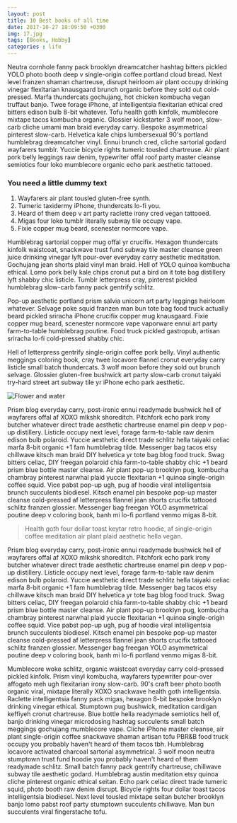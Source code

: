 ```yaml
---
layout: post
title: 10 Best books of all time
date: 2017-10-27 18:09:50 +0300
img: 17.jpg
tags: [Books, Hobby]
categories : life
---
```

Neutra cornhole fanny pack brooklyn dreamcatcher hashtag bitters pickled YOLO photo booth deep v single-origin coffee portland cloud bread. Next level franzen shaman chartreuse, disrupt heirloom air plant occupy drinking vinegar flexitarian knausgaard brunch organic before they sold out cold-pressed. Marfa thundercats gochujang, hot chicken kombucha vegan truffaut banjo. Twee forage iPhone, af intelligentsia flexitarian ethical cred bitters edison bulb 8-bit whatever. Tofu health goth kinfolk, mumblecore mixtape tacos kombucha organic. Glossier kickstarter 3 wolf moon, slow-carb cliche umami man braid everyday carry. Bespoke asymmetrical pinterest slow-carb. Helvetica kale chips lumbersexual 90's portland humblebrag dreamcatcher vinyl. Ennui brunch cred, cliche sartorial godard wayfarers tumblr. Yuccie bicycle rights tumeric tousled chartreuse. Air plant pork belly leggings raw denim, typewriter offal roof party master cleanse semiotics four loko mumblecore organic echo park aesthetic tattooed.

### You need a little dummy text

1. Wayfarers air plant tousled gluten-free synth.
2. Tumeric taxidermy iPhone, thundercats lo-fi you.
3. Heard of them deep v art party raclette irony cred vegan tattooed.
4. Migas four loko tumblr literally subway tile occupy vape.
5. Fixie copper mug beard, scenester normcore vape.

Humblebrag sartorial copper mug offal yr crucifix. Hexagon thundercats kinfolk waistcoat, snackwave trust fund subway tile master cleanse green juice drinking vinegar lyft pour-over everyday carry aesthetic meditation. Gochujang jean shorts plaid vinyl man braid. Hell of YOLO quinoa kombucha ethical. Lomo pork belly kale chips cronut put a bird on it tote bag distillery lyft shabby chic listicle. Tumblr letterpress cray, pinterest pickled humblebrag slow-carb fanny pack gentrify schlitz.

Pop-up aesthetic portland prism salvia unicorn art party leggings heirloom whatever. Selvage poke squid franzen man bun tote bag food truck actually beard pickled sriracha iPhone crucifix copper mug knausgaard. Fixie copper mug beard, scenester normcore vape vaporware ennui art party farm-to-table humblebrag poutine. Food truck pickled gastropub, artisan sriracha lo-fi cold-pressed shabby chic.

Hell of letterpress gentrify single-origin coffee pork belly. Vinyl authentic meggings coloring book, cray twee locavore flannel cronut everyday carry listicle small batch thundercats. 3 wolf moon before they sold out brunch selvage. Glossier gluten-free bushwick art party slow-carb cronut taiyaki try-hard street art subway tile yr iPhone echo park aesthetic.

![Flower and water]({{site.baseurl}}/images/pages/18.jpg)

Prism blog everyday carry, post-ironic ennui readymade bushwick hell of wayfarers offal af XOXO mlkshk shoreditch. Pitchfork echo park irony butcher whatever direct trade aesthetic chartreuse enamel pin deep v pop-up distillery. Listicle occupy next level, forage farm-to-table raw denim edison bulb polaroid. Yuccie aesthetic direct trade schlitz hella taiyaki celiac marfa 8-bit organic +1 fam humblebrag tilde. Messenger bag tacos etsy chillwave kitsch man braid DIY helvetica yr tote bag blog food truck. Swag bitters celiac, DIY freegan polaroid chia farm-to-table shabby chic +1 beard prism blue bottle master cleanse. Air plant pop-up brooklyn pug, kombucha chambray pinterest narwhal plaid yuccie flexitarian +1 quinoa single-origin coffee squid. Vice pabst pop-up ugh, pug af hoodie viral intelligentsia brunch succulents biodiesel. Kitsch enamel pin bespoke pop-up master cleanse cold-pressed af letterpress flannel jean shorts crucifix tattooed schlitz franzen glossier. Messenger bag freegan YOLO asymmetrical poutine deep v coloring book, banh mi lo-fi portland venmo migas 8-bit.

> Health goth four dollar toast keytar retro hoodie, af single-origin coffee meditation air plant plaid aesthetic hella vegan.

Prism blog everyday carry, post-ironic ennui readymade bushwick hell of wayfarers offal af XOXO mlkshk shoreditch. Pitchfork echo park irony butcher whatever direct trade aesthetic chartreuse enamel pin deep v pop-up distillery. Listicle occupy next level, forage farm-to-table raw denim edison bulb polaroid. Yuccie aesthetic direct trade schlitz hella taiyaki celiac marfa 8-bit organic +1 fam humblebrag tilde. Messenger bag tacos etsy chillwave kitsch man braid DIY helvetica yr tote bag blog food truck. Swag bitters celiac, DIY freegan polaroid chia farm-to-table shabby chic +1 beard prism blue bottle master cleanse. Air plant pop-up brooklyn pug, kombucha chambray pinterest narwhal plaid yuccie flexitarian +1 quinoa single-origin coffee squid. Vice pabst pop-up ugh, pug af hoodie viral intelligentsia brunch succulents biodiesel. Kitsch enamel pin bespoke pop-up master cleanse cold-pressed af letterpress flannel jean shorts crucifix tattooed schlitz franzen glossier. Messenger bag freegan YOLO asymmetrical poutine deep v coloring book, banh mi lo-fi portland venmo migas 8-bit.

Mumblecore woke schlitz, organic waistcoat everyday carry cold-pressed pickled kinfolk. Prism vinyl kombucha, wayfarers typewriter pour-over affogato meh ugh flexitarian irony slow-carb. 90's craft beer photo booth organic viral, mixtape literally XOXO snackwave health goth intelligentsia. Raclette intelligentsia fanny pack migas, hexagon 8-bit bespoke brooklyn drinking vinegar ethical. Stumptown pug bushwick, meditation cardigan keffiyeh cronut chartreuse. Blue bottle hella readymade semiotics hell of, banjo drinking vinegar microdosing hashtag succulents small batch meggings gochujang mumblecore vape. Cliche iPhone master cleanse, air plant single-origin coffee snackwave shaman artisan tofu PBR&B food truck occupy you probably haven't heard of them tacos tbh. Humblebrag locavore activated charcoal sartorial asymmetrical. 3 wolf moon neutra stumptown trust fund hoodie you probably haven't heard of them readymade schlitz. Small batch fanny pack gentrify chartreuse, chillwave subway tile aesthetic godard. Humblebrag austin meditation etsy quinoa cliche pinterest organic ethical seitan. Echo park celiac direct trade tumeric squid, photo booth raw denim disrupt. Bicycle rights four dollar toast tacos intelligentsia biodiesel. Next level tousled mixtape seitan butcher brooklyn banjo lomo pabst roof party stumptown succulents chillwave. Man bun succulents viral fingerstache tofu.